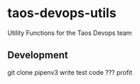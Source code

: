 # taos-devops-utils
Utility Functions for the Taos Devops team

## Development

git clone
pipenv3
write test
code
???
profit
